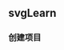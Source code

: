<!--
 * @Author: NIXY
 * @LastEditors: NIXY
 * @Date: 2023-10-25 11:25:39
 * @LastEditTime: 2023-10-25 11:26:31
 * @Description: desc
 * @FilePath: \svgLearn\readme.md
-->
## svgLearn
### 创建项目